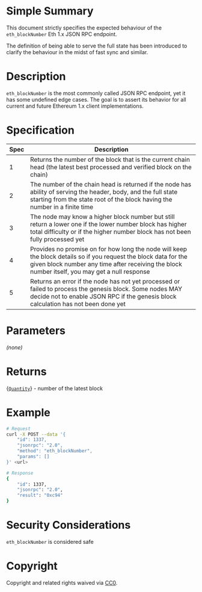 # Simple Summary
This document strictly specifies the expected behaviour of the `eth_blockNumber` Eth 1.x JSON RPC endpoint.

The definition of being able to serve the full state has been introduced to clarify the behaviour in the midst of fast sync and similar. 

# Description
`eth_blockNumber` is the most commonly called JSON RPC endpoint, yet it has some undefined edge cases. The goal is to assert its behavior for all current and future Ethereum 1.x client implementations.

# Specification

| Spec | Description  |
| ----------- | --------------------------------------------------- |
| 1 |  Returns the number of the block that is the current chain head (the latest best processed and verified block on the chain) |
| 2 |  The number of the chain head is returned if the node has ability of serving the header, body, and the full state starting from the state root of the block having the number in a finite time  |
| 3 | The node may know a higher block number but still return a lower one if the lower number block has higher total difficulty or if the higher number block has not been fully processed yet |
| 4 | Provides no promise on for how long the node will keep the block details so if you request the block data for the given block number any time after receiving the block number itself, you may get a null response |
| 5 | Returns an error if the node has not yet processed or failed to process the genesis block. Some nodes MAY decide not to enable JSON RPC if the genesis block calculation has not been done yet |

# Parameters

_(none)_

# Returns

{[`Quantity`](./types/Quantity.md)} - number of the latest block

# Example

```sh
# Request
curl -X POST --data '{
    "id": 1337,
    "jsonrpc": "2.0",
    "method": "eth_blockNumber",
    "params": []
}' <url>

# Response
{
    "id": 1337,
    "jsonrpc": "2.0",
    "result": "0xc94"
}
```
# Security Considerations
`eth_blockNumber` is considered safe

# Copyright
Copyright and related rights waived via [CC0](https://creativecommons.org/publicdomain/zero/1.0/).
